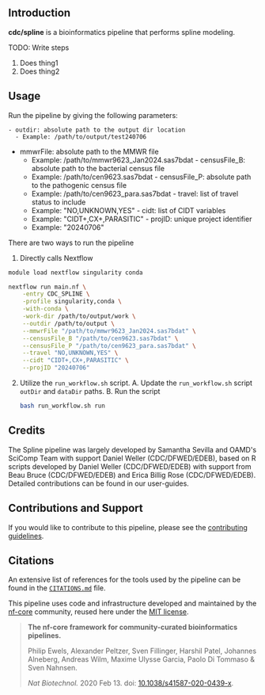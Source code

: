 ## Introduction

**cdc/spline** is a bioinformatics pipeline that performs spline modeling.

TODO: Write steps
1. Does thing1
2. Does thing2

## Usage
Run the pipeline by giving the following parameters:

    - outdir: absolute path to the output dir location
      - Example: /path/to/output/test240706
   - mmwrFile: absolute path to the MMWR file
      - Example: /path/to/mmwr9623_Jan2024.sas7bdat
	- censusFile_B: absolute path to the bacterial census file
      - Example: /path/to/cen9623.sas7bdat
	- censusFile_P: absolute path to the pathogenic census file
      - Example: /path/to/cen9623_para.sas7bdat
	- travel: list of travel status to include
      - Example: "NO,UNKNOWN,YES"
	- cidt: list of CIDT variables
      - Example: "CIDT+,CX+,PARASITIC"
	- projID: unique project identifier
      - Example: "20240706"

There are two ways to run the pipeline

1. Directly calls Nextflow
```bash
module load nextflow singularity conda

nextflow run main.nf \
	-entry CDC_SPLINE \
	-profile singularity,conda \
	-with-conda \
	-work-dir /path/to/output/work \
	--outdir /path/to/output \
	--mmwrFile "/path/to/mmwr9623_Jan2024.sas7bdat" \
	--censusFile_B "/path/to/cen9623.sas7bdat" \
	--censusFile_P "/path/to/cen9623_para.sas7bdat" \
	--travel "NO,UNKNOWN,YES" \
	--cidt "CIDT+,CX+,PARASITIC" \
	--projID "20240706"
```

2. Utilize the `run_workflow.sh` script.
   A. Update the `run_workflow.sh` script `outDir` and `dataDir` paths.
   B. Run the script
      ```bash
      bash run_workflow.sh run
      ```

## Credits

The Spline pipeline was largely developed by Samantha Sevilla and OAMD's SciComp Team with support Daniel Weller (CDC/DFWED/EDEB), based on R scripts developed by Daniel Weller (CDC/DFWED/EDEB) with support from Beau Bruce (CDC/DFWED/EDEB) and Erica Billig Rose (CDC/DFWED/EDEB). Detailed contributions can be found in our user-guides. 

## Contributions and Support

If you would like to contribute to this pipeline, please see the [contributing guidelines](.github/CONTRIBUTING.md).

## Citations

An extensive list of references for the tools used by the pipeline can be found in the [`CITATIONS.md`](CITATIONS.md) file.

This pipeline uses code and infrastructure developed and maintained by the [nf-core](https://nf-co.re) community, reused here under the [MIT license](https://github.com/nf-core/tools/blob/master/LICENSE).

> **The nf-core framework for community-curated bioinformatics pipelines.**
>
> Philip Ewels, Alexander Peltzer, Sven Fillinger, Harshil Patel, Johannes Alneberg, Andreas Wilm, Maxime Ulysse Garcia, Paolo Di Tommaso & Sven Nahnsen.
>
> _Nat Biotechnol._ 2020 Feb 13. doi: [10.1038/s41587-020-0439-x](https://dx.doi.org/10.1038/s41587-020-0439-x).
